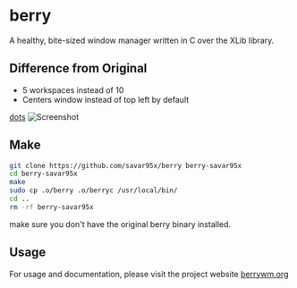 # berry

A healthy, bite-sized window manager written in C over the XLib library.

## Difference from Original
- 5 workspaces instead of 10
- Centers window instead of top left by default

[dots](https://github.com/savar95x/dotfiles)
![Screenshot](https://raw.githubusercontent.com/savar95x/dotfiles/main/.assets/pome2.0/show1.png)

## Make
```bash
git clone https://github.com/savar95x/berry berry-savar95x
cd berry-savar95x
make
sudo cp .o/berry .o/berryc /usr/local/bin/
cd ..
rm -rf berry-savar95x
```
make sure you don't have the original berry binary installed.  

## Usage
For usage and documentation, please visit the project website [berrywm.org](https://berrywm.org)
